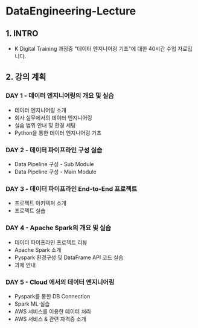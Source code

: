# DataEngineering-Lecture
## 1. INTRO
- K Digital Training 과정중 "데이터 엔지니어링 기초"에 대한 40시간 수업 자료입니다.

## 2. 강의 계획

### DAY 1 - 데이터 엔지니어링의 개요 및 실습
  - 데이터 엔지니어링 소개
  - 회사 실무에서의 데이터 엔지니어링
  - 실습 범위 안내 및 환경 세팅
  - Python을 통한 데이터 엔지니어링 기초

### DAY 2 - 데이터 파이프라인 구성 실습
  - Data Pipeline 구성 - Sub Module
  - Data Pipeline 구성 - Main Module

### DAY 3 - 데이터 파이프라인 End-to-End 프로젝트
  - 프로젝트 아키텍처 소개
  - 프로젝트 실습

### DAY 4 - Apache Spark의 개요 및 실습
  - 데이터 파이프라인 프로젝트 리뷰
  - Apache Spark 소개
  - Pyspark 환경구성 및 DataFrame API 코드 실습
  - 과제 안내

### DAY 5 - Cloud 에서의 데이터 엔지니어링
  - Pyspark를 통한 DB Connection
  - Spark ML 실습
  - AWS 서비스를 이용한 데이터 처리
  - AWS 서비스 & 관련 자격증 소개
